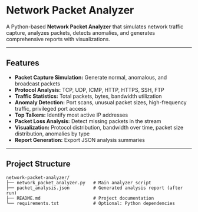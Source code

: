 # Network Packet Analyzer

A Python-based **Network Packet Analyzer** that simulates network traffic capture, analyzes packets, detects anomalies, and generates comprehensive reports with visualizations.

---

##  Features
- **Packet Capture Simulation:** Generate normal, anomalous, and broadcast packets  
- **Protocol Analysis:** TCP, UDP, ICMP, HTTP, HTTPS, SSH, FTP  
- **Traffic Statistics:** Total packets, bytes, bandwidth utilization  
- **Anomaly Detection:** Port scans, unusual packet sizes, high-frequency traffic, privileged port access  
- **Top Talkers:** Identify most active IP addresses  
- **Packet Loss Analysis:** Detect missing packets in the stream  
- **Visualization:** Protocol distribution, bandwidth over time, packet size distribution, anomalies by type  
- **Report Generation:** Export JSON analysis summaries  

---

##  Project Structure
```text
network-packet-analyzer/
├── network_packet_analyzer.py   # Main analyzer script
├── packet_analysis.json         # Generated analysis report (after run)
├── README.md                    # Project documentation
└── requirements.txt             # Optional: Python dependencies
